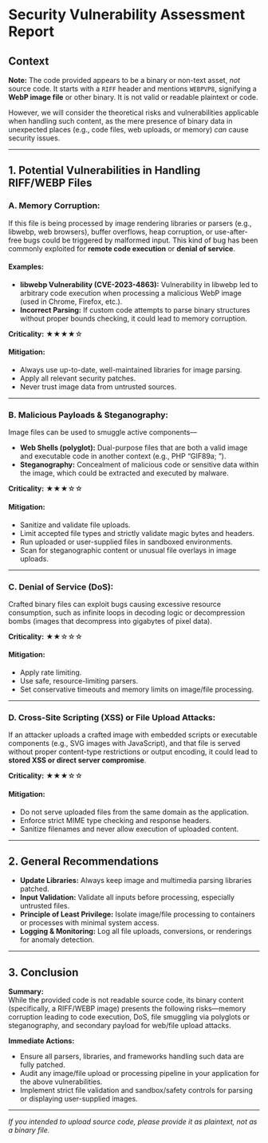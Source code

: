 # Security Vulnerability Assessment Report

## Context

**Note:** The code provided appears to be a binary or non-text asset, *not* source code. It starts with a `RIFF` header and mentions `WEBPVP8`, signifying a **WebP image file** or other binary. It is not valid or readable plaintext or code.

However, we will consider the theoretical risks and vulnerabilities applicable when handling such content, as the mere presence of binary data in unexpected places (e.g., code files, web uploads, or memory) *can* cause security issues.

---

## 1. Potential Vulnerabilities in Handling RIFF/WEBP Files

### A. **Memory Corruption:**
If this file is being processed by image rendering libraries or parsers (e.g., libwebp, web browsers), buffer overflows, heap corruption, or use-after-free bugs could be triggered by malformed input. This kind of bug has been commonly exploited for **remote code execution** or **denial of service**.

#### Examples:

- **libwebp Vulnerability (CVE-2023-4863):** Vulnerability in libwebp led to arbitrary code execution when processing a malicious WebP image (used in Chrome, Firefox, etc.).
- **Incorrect Parsing:** If custom code attempts to parse binary structures without proper bounds checking, it could lead to memory corruption.

**Criticality:** ★★★★☆

#### Mitigation:
- Always use up-to-date, well-maintained libraries for image parsing.
- Apply all relevant security patches.
- Never trust image data from untrusted sources.

---

### B. **Malicious Payloads & Steganography:**

Image files can be used to smuggle active components—
- **Web Shells (polyglot):** Dual-purpose files that are both a valid image and executable code in another context (e.g., PHP “GIF89a; <?php ... ?>”).
- **Steganography:** Concealment of malicious code or sensitive data within the image, which could be extracted and executed by malware.

**Criticality:** ★★★☆☆

#### Mitigation:
- Sanitize and validate file uploads.
- Limit accepted file types and strictly validate magic bytes and headers.
- Run uploaded or user-supplied files in sandboxed environments.
- Scan for steganographic content or unusual file overlays in image uploads.

---

### C. **Denial of Service (DoS):**

Crafted binary files can exploit bugs causing excessive resource consumption, such as infinite loops in decoding logic or decompression bombs (images that decompress into gigabytes of pixel data).

**Criticality:** ★★☆☆☆

#### Mitigation:
- Apply rate limiting.
- Use safe, resource-limiting parsers.
- Set conservative timeouts and memory limits on image/file processing.

---

### D. **Cross-Site Scripting (XSS) or File Upload Attacks:**

If an attacker uploads a crafted image with embedded scripts or executable components (e.g., SVG images with JavaScript), and that file is served without proper content-type restrictions or output encoding, it could lead to **stored XSS or direct server compromise**.

**Criticality:** ★★★☆☆

#### Mitigation:
- Do not serve uploaded files from the same domain as the application.
- Enforce strict MIME type checking and response headers.
- Sanitize filenames and never allow execution of uploaded content.

---

## 2. General Recommendations

- **Update Libraries:** Always keep image and multimedia parsing libraries patched.
- **Input Validation:** Validate all inputs before processing, especially untrusted files.
- **Principle of Least Privilege:** Isolate image/file processing to containers or processes with minimal system access.
- **Logging & Monitoring:** Log all file uploads, conversions, or renderings for anomaly detection.

---

## 3. Conclusion

**Summary:**  
While the provided code is not readable source code, its binary content (specifically, a RIFF/WEBP image) presents the following risks—memory corruption leading to code execution, DoS, file smuggling via polyglots or steganography, and secondary payload for web/file upload attacks.

**Immediate Actions:**
- Ensure all parsers, libraries, and frameworks handling such data are fully patched.
- Audit any image/file upload or processing pipeline in your application for the above vulnerabilities.
- Implement strict file validation and sandbox/safety controls for parsing or displaying user-supplied images.

---

*If you intended to upload source code, please provide it as plaintext, not as a binary file.*